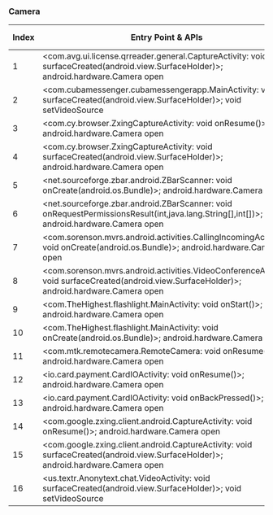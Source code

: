 ### Camera
| Index | Entry Point & APIs | Screen shot | Resource id | Label |
| ------------- | ------------- | ------------- |-------------|-------------|
| 1 | <com.avg.ui.license.qrreader.general.CaptureActivity: void surfaceCreated(android.view.SurfaceHolder)>; android.hardware.Camera open | ![](F:\COSMOS\output\py\Play_win8\Communication\com.antivirus\com.avg.ui.license.qrreader.general.CaptureActivity.png) |  | T |
| 2 | <com.cubamessenger.cubamessengerapp.MainActivity: void surfaceCreated(android.view.SurfaceHolder)>; void setVideoSource | ![](F:\COSMOS\output\py\Play_win8\Communication\com.cubamessenger.cubamessengerapp\com.cubamessenger.cubamessengerapp.MainActivity.png) |  | F |
| 3 | <com.cy.browser.ZxingCaptureActivity: void onResume()>; android.hardware.Camera open | ![](F:\COSMOS\output\py\Play_win8\Communication\com.cy.browser\com.cy.browser.ZxingCaptureActivity.png) |  | T |
| 4 | <com.cy.browser.ZxingCaptureActivity: void surfaceCreated(android.view.SurfaceHolder)>; android.hardware.Camera open | ![](F:\COSMOS\output\py\Play_win8\Communication\com.cy.browser\com.cy.browser.ZxingCaptureActivity.png) |  | T |
| 5 | <net.sourceforge.zbar.android.ZBarScanner: void onCreate(android.os.Bundle)>; android.hardware.Camera open | ![](F:\COSMOS\output\py\Play_win8\Communication\com.freefacetimevideocall.magicappcallingmessaging\net.sourceforge.zbar.android.ZBarScanner.png) |  | T |
| 6 | <net.sourceforge.zbar.android.ZBarScanner: void onRequestPermissionsResult(int,java.lang.String[],int[])>; android.hardware.Camera open | ![](F:\COSMOS\output\py\Play_win8\Communication\com.freefacetimevideocall.magicappcallingmessaging\net.sourceforge.zbar.android.ZBarScanner.png) |  | T |
| 7 | <com.sorenson.mvrs.android.activities.CallingIncomingActivity: void onCreate(android.os.Bundle)>; android.hardware.Camera open | ![](F:\COSMOS\output\py\Play_win8\Communication\com.sorenson.mvrs.android\com.sorenson.mvrs.android.activities.CallingIncomingActivity.png) |  | |
| 8 | <com.sorenson.mvrs.android.activities.VideoConferenceActivity: void surfaceCreated(android.view.SurfaceHolder)>; android.hardware.Camera open | ![](F:\COSMOS\output\py\Play_win8\Communication\com.sorenson.mvrs.android\com.sorenson.mvrs.android.activities.VideoConferenceActivity.png) |  |  |
| 9 | <com.TheHighest.flashlight.MainActivity: void onStart()>; android.hardware.Camera open | ![](F:\COSMOS\output\py\Play_win8\Communication\com.TheHighest.flashlight\com.TheHighest.flashlight.MainActivity.png) |  | T |
| 10 | <com.TheHighest.flashlight.MainActivity: void onCreate(android.os.Bundle)>; android.hardware.Camera open | ![](F:\COSMOS\output\py\Play_win8\Communication\com.TheHighest.flashlight\com.TheHighest.flashlight.MainActivity.png) | |  T |
| 11 | <com.mtk.remotecamera.RemoteCamera: void onResume()>; android.hardware.Camera open | ![](F:\COSMOS\output\py\Play_win8\Communication\com.weforpay.btnotification\com.mtk.remotecamera.RemoteCamera.png) |  | T |
| 12 | <io.card.payment.CardIOActivity: void onResume()>; android.hardware.Camera open | ![](F:\COSMOS\output\py\Play_win8\Communication\com.wephoneapp\io.card.payment.CardIOActivity.png) |  |  |
| 13 | <io.card.payment.CardIOActivity: void onBackPressed()>; android.hardware.Camera open | ![](F:\COSMOS\output\py\Play_win8\Communication\com.wephoneapp\io.card.payment.CardIOActivity.png) |  |  |
| 14 | <com.google.zxing.client.android.CaptureActivity: void onResume()>; android.hardware.Camera open | ![](F:\COSMOS\output\py\Play_win8\Communication\com.zoiper.android.app\com.google.zxing.client.android.CaptureActivity.png) |  | T |
| 15 | <com.google.zxing.client.android.CaptureActivity: void surfaceCreated(android.view.SurfaceHolder)>; android.hardware.Camera open | ![](F:\COSMOS\output\py\Play_win8\Communication\com.zoiper.android.app\com.google.zxing.client.android.CaptureActivity.png) |  | T |
| 16 | <us.textr.Anonytext.chat.VideoActivity: void surfaceCreated(android.view.SurfaceHolder)>; void setVideoSource | ![](F:\COSMOS\output\py\Play_win8\Communication\us.textr.Anonytext\us.textr.Anonytext.chat.VideoActivity.png) |  | T |
